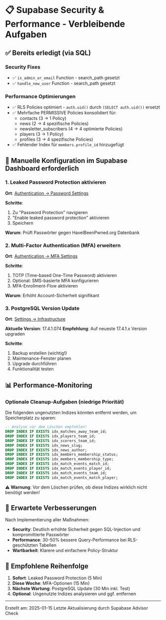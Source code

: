 # 📋 Supabase Security & Performance - Verbleibende Aufgaben

## ✅ Bereits erledigt (via SQL)

### Security Fixes
- ✅ `is_admin_or_email` Function - search_path gesetzt
- ✅ `handle_new_user` Function - search_path gesetzt

### Performance Optimierungen
- ✅ RLS Policies optimiert - `auth.uid()` durch `(SELECT auth.uid())` ersetzt
- ✅ Mehrfache PERMISSIVE Policies konsolidiert für:
  - contacts (3 → 1 Policy)
  - news (2 → 4 spezifische Policies)
  - newsletter_subscribers (4 → 4 optimierte Policies)
  - players (3 → 1 Policy)
  - profiles (3 → 4 spezifische Policies)
- ✅ Fehlender Index für `members.profile_id` hinzugefügt

## 🔴 Manuelle Konfiguration im Supabase Dashboard erforderlich

### 1. Leaked Password Protection aktivieren
**Ort**: [Authentication → Password Settings](https://supabase.com/dashboard/project/vbumolcclqrhfqiofvcz/settings/auth)

**Schritte**:
1. Zu "Password Protection" navigieren
2. "Enable leaked password protection" aktivieren
3. Speichern

**Warum**: Prüft Passwörter gegen HaveIBeenPwned.org Datenbank

### 2. Multi-Factor Authentication (MFA) erweitern
**Ort**: [Authentication → MFA Settings](https://supabase.com/dashboard/project/vbumolcclqrhfqiofvcz/settings/auth)

**Schritte**:
1. TOTP (Time-based One-Time Password) aktivieren
2. Optional: SMS-basierte MFA konfigurieren
3. MFA-Enrollment-Flow aktivieren

**Warum**: Erhöht Account-Sicherheit signifikant

### 3. PostgreSQL Version Update
**Ort**: [Settings → Infrastructure](https://supabase.com/dashboard/project/vbumolcclqrhfqiofvcz/settings/infrastructure)

**Aktuelle Version**: 17.4.1.074
**Empfehlung**: Auf neueste 17.4.1.x Version upgraden

**Schritte**:
1. Backup erstellen (wichtig!)
2. Maintenance-Fenster planen
3. Upgrade durchführen
4. Funktionalität testen

## 📊 Performance-Monitoring

### Optionale Cleanup-Aufgaben (niedrige Priorität)
Die folgenden ungenutzten Indizes könnten entfernt werden, um Speicherplatz zu sparen:

```sql
-- Analyse vor dem Löschen empfohlen!
DROP INDEX IF EXISTS idx_matches_away_team_id;
DROP INDEX IF EXISTS idx_players_team_id;
DROP INDEX IF EXISTS idx_scorers_team_id;
DROP INDEX IF EXISTS idx_news_slug;
DROP INDEX IF EXISTS idx_news_author;
DROP INDEX IF EXISTS idx_members_membership_status;
DROP INDEX IF EXISTS idx_members_membership_type;
DROP INDEX IF EXISTS idx_match_events_match_id;
DROP INDEX IF EXISTS idx_match_events_player_id;
DROP INDEX IF EXISTS idx_match_events_team_id;
DROP INDEX IF EXISTS idx_match_events_match_player;
```

⚠️ **Warnung**: Vor dem Löschen prüfen, ob diese Indizes wirklich nicht benötigt werden!

## 🎯 Erwartete Verbesserungen

Nach Implementierung aller Maßnahmen:
- **Security**: Deutlich erhöhte Sicherheit gegen SQL-Injection und kompromittierte Passwörter
- **Performance**: 30-50% bessere Query-Performance bei RLS-geschützten Tabellen
- **Wartbarkeit**: Klarere und einfachere Policy-Struktur

## 📅 Empfohlene Reihenfolge

1. **Sofort**: Leaked Password Protection (5 Min)
2. **Diese Woche**: MFA-Optionen (15 Min)
3. **Nächste Wartung**: PostgreSQL Update (30 Min inkl. Test)
4. **Optional**: Ungenutzte Indizes analysieren und ggf. entfernen

---

Erstellt am: 2025-01-15
Letzte Aktualisierung durch Supabase Advisor Check
